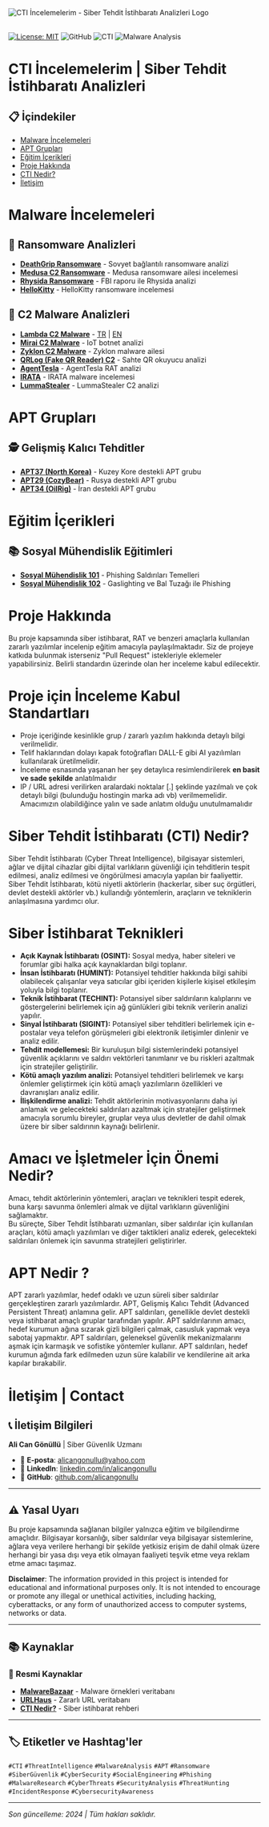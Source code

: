 <!-- Style code -->
<link rel="stylesheet" href="CSS/style.css" type="text/css">

<!-- SEO Meta Tags -->
<meta name="description" content="Siber Tehdit İstihbaratı (CTI) analizleri, malware incelemeleri ve sosyal mühendislik saldırıları hakkında kapsamlı rehber. Siber güvenlik uzmanı Ali Can Gönüllü'den APT grupları, ransomware ve phishing analizleri.">
<meta name="keywords" content="CTI, siber tehdit istihbaratı, malware analizi, APT, ransomware, phishing, sosyal mühendislik, siber güvenlik, threat intelligence, cyber security, malware research">
<meta name="author" content="Ali Can Gönüllü">
<meta name="robots" content="index, follow">
<meta property="og:title" content="CTI İncelemelerim - Siber Tehdit İstihbaratı Analizleri">
<meta property="og:description" content="Siber güvenlik uzmanı Ali Can Gönüllü'den kapsamlı CTI analizleri, malware incelemeleri ve sosyal mühendislik saldırıları rehberi.">
<meta property="og:type" content="website">
<meta property="og:url" content="https://github.com/alicangonullu/CTI_Arastirmalarim">
<meta property="og:image" content="title_logo.png">
<meta name="twitter:card" content="summary_large_image">
<meta name="twitter:title" content="CTI İncelemelerim - Siber Tehdit İstihbaratı">
<meta name="twitter:description" content="Siber güvenlik uzmanından kapsamlı CTI analizleri ve malware incelemeleri.">
<meta name="twitter:image" content="title_logo.png">

<br><br>
<img src="title_logo.png" alt="CTI İncelemelerim - Siber Tehdit İstihbaratı Analizleri Logo">
<br><br>

[![License: MIT](https://img.shields.io/badge/License-MIT-yellow.svg)](https://opensource.org/licenses/MIT) 
![GitHub](https://img.shields.io/badge/github-%23121011.svg?style=for-the-badge&logo=github&logoColor=white)
![CTI](https://img.shields.io/badge/CTI-Threat%20Intelligence-blue.svg?style=for-the-badge)
![Malware Analysis](https://img.shields.io/badge/Malware-Analysis-red.svg?style=for-the-badge)

# CTI İncelemelerim | Siber Tehdit İstihbaratı Analizleri

## 📋 İçindekiler
- [Malware İncelemeleri](#malware-incelemeleri)
- [APT Grupları](#apt-grupları)
- [Eğitim İçerikleri](#eğitim-i̇çerikleri)
- [Proje Hakkında](#proje-hakkında)
- [CTI Nedir?](#siber-tehdit-i̇stihbaratı-cti-nedir)
- [İletişim](#i̇letişim--contact)

# Malware İncelemeleri

## 🦠 Ransomware Analizleri
- [**DeathGrip Ransomware**](IoC/DeathGripRansomware_IoC/) - Sovyet bağlantılı ransomware analizi
- [**Medusa C2 Ransomware**](IoC/Medusa_IoC/) - Medusa ransomware ailesi incelemesi
- [**Rhysida Ransomware**](IoC/Rhysida_IoC/) - FBI raporu ile Rhysida analizi
- [**HelloKitty**](IoC/HelloKitty_IoC/) - HelloKitty ransomware incelemesi

## 🎯 C2 Malware Analizleri
- [**Lambda C2 Malware**](IoC/Lambda_IoC/) - [TR](IoC/Lambda_IoC/) | [EN](https://github.com/alicangnll/CTI_Arastirmalarim/tree/main/IoC/Lambda_IoC/README_en.md)
- [**Mirai C2 Malware**](IoC/Mirai_IoC/) - IoT botnet analizi
- [**Zyklon C2 Malware**](IoC/Zyklon_IoC/) - Zyklon malware ailesi
- [**QRLog (Fake QR Reader) C2**](IoC/QRLog_IoC/) - Sahte QR okuyucu analizi
- [**AgentTesla**](IoC/AgentTesla_IoC/) - AgentTesla RAT analizi
- [**IRATA**](IoC/IRATA_IoC/) - IRATA malware incelemesi
- [**LummaStealer**](IoC/LummaStealer_C2_IoC/) - LummaStealer C2 analizi

# APT Grupları

## 🕵️ Gelişmiş Kalıcı Tehditler
- [**APT37 (North Korea)**](IoC/APT37_IoC/) - Kuzey Kore destekli APT grubu
- [**APT29 (CozyBear)**](IoC/APT29_IoC/) - Rusya destekli APT grubu
- [**APT34 (OilRig)**](IoC/APT34_IoC/) - İran destekli APT grubu

# Eğitim İçerikleri

## 📚 Sosyal Mühendislik Eğitimleri
- [**Sosyal Mühendislik 101**](Info101/Phising/) - Phishing Saldırıları Temelleri
- [**Sosyal Mühendislik 102**](Info101/Phising-102/) - Gaslighting ve Bal Tuzağı ile Phishing

# Proje Hakkında
<p>
  Bu proje kapsamında siber istihbarat, RAT ve benzeri amaçlarla kullanılan zararlı yazılımlar incelenip eğitim amacıyla paylaşılmaktadır. Siz de projeye katkıda bulunmak isterseniz "Pull Request" istekleriyle eklemeler yapabilirsiniz. Belirli standardın üzerinde olan her inceleme kabul edilecektir.<br>
</p>

# Proje için İnceleme Kabul Standartları
<ul>
  <li>Proje içeriğinde kesinlikle grup / zararlı yazılım hakkında detaylı bilgi verilmelidir.</li>
  <li>Telif haklarından dolayı kapak fotoğrafları DALL-E gibi AI yazılımları kullanılarak üretilmelidir.</li>
  <li>İnceleme esnasında yaşanan her şey detaylıca resimlendirilerek <b>en basit ve sade şekilde</b> anlatılmalıdır</li>
  <li>IP / URL adresi verilirken aralardaki noktalar [.] şeklinde yazılmalı ve çok detaylı bilgi (bulunduğu hostingin marka adı vb) verilmemelidir. Amacımızın olabildiğince yalın ve sade anlatım olduğu unutulmamalıdır</li>
</ul>

# Siber Tehdit İstihbaratı (CTI) Nedir?
<p>
  Siber Tehdit İstihbaratı (Cyber Threat Intelligence), bilgisayar sistemleri, ağlar ve dijital cihazlar gibi dijital varlıkların güvenliği için tehditlerin tespit edilmesi, analiz edilmesi ve öngörülmesi amacıyla yapılan bir faaliyettir.
  <br>
  Siber Tehdit İstihbaratı, kötü niyetli aktörlerin (hackerlar, siber suç örgütleri, devlet destekli aktörler vb.) kullandığı yöntemlerin, araçların ve tekniklerin anlaşılmasına yardımcı olur.
</p>

# Siber İstihbarat Teknikleri
<p>
  <ul>
    <li><b>Açık Kaynak İstihbaratı (OSINT):</b> Sosyal medya, haber siteleri ve forumlar gibi halka açık kaynaklardan bilgi toplanır.</li>
    <li><b>İnsan İstihbaratı (HUMINT):</b> Potansiyel tehditler hakkında bilgi sahibi olabilecek çalışanlar veya satıcılar gibi içeriden kişilerle kişisel etkileşim yoluyla bilgi toplanır.</li>
    <li><b>Teknik İstihbarat (TECHINT):</b> Potansiyel siber saldırıların kalıplarını ve göstergelerini belirlemek için ağ günlükleri gibi teknik verilerin analizi yapılır.</li>
    <li><b>Sinyal İstihbaratı (SIGINT):</b> Potansiyel siber tehditleri belirlemek için e-postalar veya telefon görüşmeleri gibi elektronik iletişimler dinlenir ve analiz edilir.</li>
    <li><b>Tehdit modellemesi:</b> Bir kuruluşun bilgi sistemlerindeki potansiyel güvenlik açıklarını ve saldırı vektörleri tanımlanır ve bu riskleri azaltmak için stratejiler geliştirilir.</li>
    <li><b>Kötü amaçlı yazılım analizi:</b> Potansiyel tehditleri belirlemek ve karşı önlemler geliştirmek için kötü amaçlı yazılımların özellikleri ve davranışları analiz edilir.</li>
    <li><b>İlişkilendirme analizi:</b> Tehdit aktörlerinin motivasyonlarını daha iyi anlamak ve gelecekteki saldırıları azaltmak için stratejiler geliştirmek amacıyla sorumlu bireyler, gruplar veya ulus devletler de dahil olmak üzere bir siber saldırının kaynağı belirlenir.</li>
  </ul>
</p>

# Amacı ve İşletmeler İçin Önemi Nedir?
<p>
  Amacı, tehdit aktörlerinin yöntemleri, araçları ve teknikleri tespit ederek, buna karşı savunma önlemleri almak ve dijital varlıkların güvenliğini sağlamaktır.
  <br>  
  Bu süreçte, Siber Tehdit İstihbaratı uzmanları, siber saldırılar için kullanılan araçları, kötü amaçlı yazılımları ve diğer taktikleri analiz ederek, gelecekteki saldırıları önlemek için savunma stratejileri geliştirirler.
</p>

# APT Nedir ?
<p>
  APT zararlı yazılımlar, hedef odaklı ve uzun süreli siber saldırılar gerçekleştiren zararlı yazılımlardır. APT, Gelişmiş Kalıcı Tehdit (Advanced Persistent Threat) anlamına gelir. APT saldırıları, genellikle devlet destekli veya istihbarat amaçlı gruplar tarafından yapılır. APT saldırılarının amacı, hedef kurumun ağına sızarak gizli bilgileri çalmak, casusluk yapmak veya sabotaj yapmaktır. APT saldırıları, geleneksel güvenlik mekanizmalarını aşmak için karmaşık ve sofistike yöntemler kullanır. APT saldırıları, hedef kurumun ağında fark edilmeden uzun süre kalabilir ve kendilerine ait arka kapılar bırakabilir.
</p>

# İletişim | Contact

## 📞 İletişim Bilgileri

**Ali Can Gönüllü** | Siber Güvenlik Uzmanı
- 📧 **E-posta**: [alicangonullu@yahoo.com](mailto:alicangonullu@yahoo.com)
- 💼 **LinkedIn**: [linkedin.com/in/alicangonullu](https://linkedin.com/in/alicangonullu)
- 🐙 **GitHub**: [github.com/alicangonullu](https://github.com/alicangonullu)

---

## ⚠️ Yasal Uyarı

Bu proje kapsamında sağlanan bilgiler yalnızca eğitim ve bilgilendirme amaçlıdır. Bilgisayar korsanlığı, siber saldırılar veya bilgisayar sistemlerine, ağlara veya verilere herhangi bir şekilde yetkisiz erişim de dahil olmak üzere herhangi bir yasa dışı veya etik olmayan faaliyeti teşvik etme veya reklam etme amacı taşımaz.

**Disclaimer**: The information provided in this project is intended for educational and informational purposes only. It is not intended to encourage or promote any illegal or unethical activities, including hacking, cyberattacks, or any form of unauthorized access to computer systems, networks or data.

---

## 📚 Kaynaklar

### 🔗 Resmi Kaynaklar
- [**MalwareBazaar**](https://bazaar.abuse.ch/browse/) - Malware örnekleri veritabanı
- [**URLHaus**](https://urlhaus.abuse.ch/browse/) - Zararlı URL veritabanı
- [**CTI Nedir?**](https://www.infinitumit.com.tr/siber-istihbarat-nedir/) - Siber istihbarat rehberi

---

## 🏷️ Etiketler ve Hashtag'ler

`#CTI` `#ThreatIntelligence` `#MalwareAnalysis` `#APT` `#Ransomware` `#SiberGüvenlik` `#CyberSecurity` `#SocialEngineering` `#Phishing` `#MalwareResearch` `#CyberThreats` `#SecurityAnalysis` `#ThreatHunting` `#IncidentResponse` `#CybersecurityAwareness`

---

*Son güncelleme: 2024 | Tüm hakları saklıdır.*